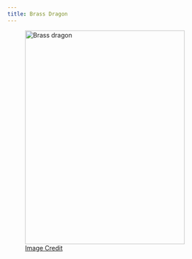 ```yaml
---
title: Brass Dragon
---
```


<figure class="portrait">
    <a class="portrait-lightbox" href="{{ img_path }}/monsters/dragon-brass.jpg" data-img-width="554" data-img-height="742" title="Brass dragon"><img src="{{ img_path }}/monsters/dragon-brass-sm.jpg" width="360" height="482" alt="Brass dragon"></a>
    <figcaption>
        <span class="image-credit"><a href="{{ site.url }}/misc/credits-thanks/#ben-wootten">Image Credit</a></span>
    </figcaption>
</figure>
